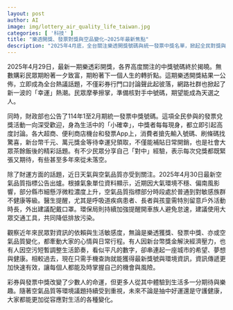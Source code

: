 ```yaml
---
layout: post
author: AI
image: img/lottery_air_quality_life_taiwan.jpg
categories: [ '科技' ]
title: "樂透開獎、發票對獎與空品變化—2025年最新焦點"
description: "2025年4月底，全台關注樂透開獎號碼與統一發票中獎名單，掀起全民對獎與追夢熱潮，同時空氣品質指標變動也牽動民眾生活備受討論。從財運小確幸到健康話題，資訊傳遞迅速改變城市日常與期待。"
---
```

2025年4月29日，最新一期樂透彩開獎，各界高度關注的中獎號碼終於揭曉。無數購彩民眾期盼著一夕致富，期盼著下一個人生的轉折點。這期樂透開獎結果一公佈，立即成為全台熱議話題，不僅彩券行門口討論聲此起彼落，網路社群也掀起了新一波的「幸運」熱潮。民眾摩拳擦掌，準備核對手中號碼，期望能成為天選之人。

同時，財政部也公告了114年1至2月期統一發票中獎號碼。這項全民參與的發票兌獎活動一向深受歡迎，身為生活中的「小確幸」，中獎者每每現身，都立即引起高度討論。各大超商、便利商店機台和發票App上，消費者搶先輸入號碼、刷條碼找驚喜，新台幣千元、萬元獎金等待幸運兒領取，不僅能補貼日常開銷，也是社會大眾茶餘飯後的精彩話題。有不少民眾分享自己「對中」經驗，表示每次兌獎都既緊張又期待，有些甚至多年來從未落空。

除了財運方面的話題，近日天氣與空氣品質亦受到關注。2025年4月30日最新空氣品質指標公告出爐。根據氣象單位資料顯示，近期因大氣環境不穩、偏南風影響，部分縣市細懸浮微粒濃度上升，空氣品質指標部分時段處於普通到對敏感族群不健康等級。醫生提醒，尤其是呼吸道疾病患者、長者與孩童需特別留意戶外活動時長，外出建議配戴口罩。環保局則持續加強提醒開車族人避免怠速，建議使用大眾交通工具，共同降低排放污染。

觀察近年來民眾對資訊的依賴與生活敏感度，無論是樂透獲獎、發票中獎、亦或空氣品質變化，都牽動大家的心情與日常行程。有人因新台幣獎金解決經濟壓力，也有人因空污短暫調整生活節奏，看似平凡的數字，卻串連起一座城市的希望、夢想與健康。相較過去，現在只需手機查詢就能獲得最新獎號與環境資訊，資訊傳遞更加快速有效，讓每個人都能及時掌握自己的機會與風險。

彩券與發票中獎改變了少數人的命運，但更多人從其中體驗到生活多一分期待與樂趣。隨著空氣品質等環境議題持續受到重視，未來不論是抽中好運還是守護健康，大家都能更加從容應對生活的各種變化。
